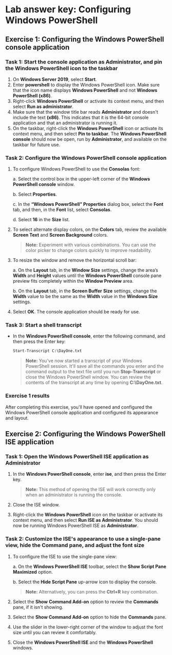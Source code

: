 # Lab answer key: Configuring Windows PowerShell

## Exercise 1: Configuring the Windows PowerShell console application

### Task 1: Start the console application as Administrator, and pin the Windows PowerShell icon to the taskbar

1. On **Windows Server 2019**, select **Start**.
1. Enter **powershell** to display the Windows PowerShell icon. Make sure that the icon name displays **Windows PowerShell** and not **Windows PowerShell (x86)**.
1. Right-click **Windows PowerShell** or activate its context menu, and then select **Run as administrator**.
1. Make sure that the window title bar reads **Administrator** and doesn't include the text **(x86)**. This indicates that it is the 64-bit console application and that an administrator is running it.
1. On the taskbar, right-click the **Windows PowerShell** icon or activate its context menu, and then select **Pin to taskbar**. The **Windows PowerShell console** should now be open, run by **Administrator**, and available on the taskbar for future use.

### Task 2: Configure the Windows PowerShell console application

1. To configure Windows PowerShell to use the **Consolas** font:

   a.   Select the control box in the upper-left corner of the **Windows PowerShell console** window.

   b.   Select **Properties**.

   c.    In the **“Windows PowerShell” Properties** dialog box, select the **Font** tab, and then, in the **Font** list, select **Consolas**.

   d.   Select **16** in the **Size** list.

1. To select alternate display colors, on the **Colors** tab, review the available **Screen Text** and **Screen Background** colors.

    > **Note:** Experiment with various combinations. You can use the color picker to change colors quickly to improve readability.

1. To resize the window and remove the horizontal scroll bar:

   a.   On the **Layout** tab, in the **Window Size** settings, change the area’s **Width** and **Height** values until the **Windows PowerShell** console pane preview fits completely within the **Window Preview** area.

   b.   On the **Layout** tab, in the **Screen Buffer** **Size** settings, change the **Width** value to be the same as the **Width** value in the **Windows Size** settings.

1. Select **OK**. The console application should be ready for use.

### Task 3: Start a shell transcript

- In the **Windows PowerShell console**, enter the following command, and then press the Enter key:

   ```ps
   Start-Transcript C:\DayOne.txt
   ```

    > **Note:** You've now started a transcript of your Windows PowerShell session. It'll save all the commands you enter and the command output to the text file until you run **Stop‑Transcript** or close the Windows PowerShell window. You can review the contents of the transcript at any time by opening **C:\DayOne.txt**.

### Exercise 1 results

After completing this exercise, you'll have opened and configured the Windows PowerShell console application and configured its appearance and layout.

## Exercise 2: Configuring the Windows PowerShell ISE application

### Task 1: Open the Windows PowerShell ISE application as Administrator

1. In the **Windows PowerShell console**, enter **ise**, and then press the Enter key.

   > **Note:** This method of opening the ISE will work correctly only when an administrator is running the console.

1. Close the ISE window.

1. Right-click the **Windows PowerShell** icon on the taskbar or activate its context menu, and then select **Run ISE as Administrator**. You should now be running Windows PowerShell ISE as **Administrator**.

### Task 2: Customize the ISE's appearance to use a single-pane view, hide the Command pane, and adjust the font size

1. To configure the ISE to use the single-pane view:

    a. On the **Windows PowerShell ISE** toolbar, select the **Show Script Pane Maximized** option.
    
    b. Select the **Hide Script Pane** up-arrow icon to display the console.
    
    > **Note:** Alternatively, you can press the **Ctrl+R** key combination.

1. Select the **Show** **Command Add-on** option to review the **Commands** pane, if it isn't showing.

1. Select the **Show Command Add-on** option to hide the **Commands** pane.

1. Use the slider in the lower-right corner of the window to adjust the font size until you can review it comfortably.

1. Close the **Windows PowerShell ISE** and the **Windows PowerShell** windows.
